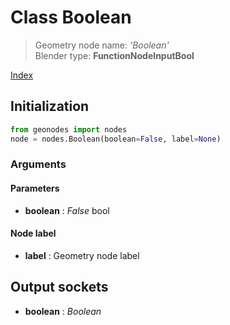 
# Class Boolean

> Geometry node name: _'Boolean'_<br>Blender type:  **FunctionNodeInputBool**


[Index](/docs/index.md)

## Initialization


```python
from geonodes import nodes
node = nodes.Boolean(boolean=False, label=None)
```


### Arguments


#### Parameters



- **boolean** : _False_ bool



#### Node label



- **label** : Geometry node label



## Output sockets



- **boolean** : _Boolean_


